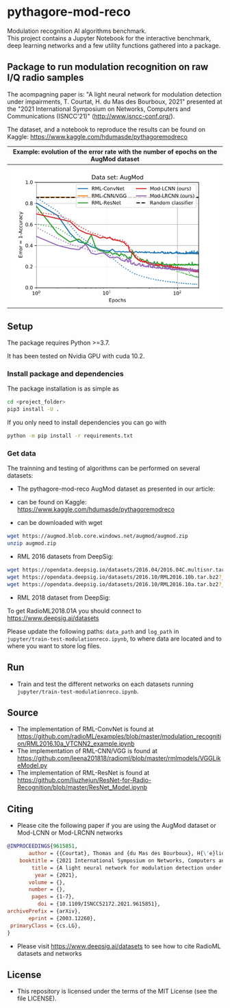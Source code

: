 # pythagore-mod-reco

Modulation recognition AI algorithms benchmark.\
This project contains a Jupyter Notebook for the interactive benchmark, deep learning networks and a few utility functions gathered into a package.

## Package to run modulation recognition on raw I/Q radio samples

The acompagning paper is: "A light neural network for modulation detection under impairments, T. Courtat, H. du Mas des Bourboux, 2021"
presented at the "2021 International Symposium on Networks, Computers and Communications (ISNCC'21)"
(<http://www.isncc-conf.org/>).

The dataset, and a notebook to reproduce the results can be found on Kaggle: <https://www.kaggle.com/hdumasde/pythagoremodreco>

Example: evolution of the error rate with the number of epochs on the AugMod dataset |
:-----------------------------------------------------------------------------------:|
![example-training](/sources/network_comparison_AugMod-trained1024.png)              |

## Setup

The package requires Python >=3.7.

It has been tested on Nvidia GPU with cuda 10.2.

### Install package and dependencies

The package installation is as simple as

```bash
cd <project_folder>
pip3 install -U .
```

If you only need to install dependencies you can go with

```bash
python -m pip install -r requirements.txt
```

### Get data

The trainning and testing of algorithms can be performed on several datasets:

- The pythagore-mod-reco AugMod dataset as presented in our article:

 - can be found on Kaggle: <https://www.kaggle.com/hdumasde/pythagoremodreco>

 - can be downloaded with wget

```bash
wget https://augmod.blob.core.windows.net/augmod/augmod.zip
unzip augmod.zip
```

- RML 2016 datasets from DeepSig:

```bash
wget https://opendata.deepsig.io/datasets/2016.04/2016.04C.multisnr.tar.bz2?__hstc=233546881.9c91e0549f9b6bfce6708a49c211c1c9.1614872457734.1614872457734.1614872457734.1&__hssc=233546881.1.1614872457735&__hsfp=1843090487
wget https://opendata.deepsig.io/datasets/2016.10/RML2016.10b.tar.bz2?__hstc=233546881.9c91e0549f9b6bfce6708a49c211c1c9.1614872457734.1614872457734.1614872457734.1&__hssc=233546881.1.1614872457735&__hsfp=1843090487
wget https://opendata.deepsig.io/datasets/2016.10/RML2016.10a.tar.bz2?__hstc=233546881.9c91e0549f9b6bfce6708a49c211c1c9.1614872457734.1614872457734.1614872457734.1&__hssc=233546881.1.1614872457735&__hsfp=1843090487
```

- RML 2018 dataset from DeepSig:

To get RadioML2018.01A  you should connect to <https://www.deepsig.ai/datasets>

Please update the following paths: `data_path` and `log_path` in `jupyter/train-test-modulationreco.ipynb`, to where data are located and to where you want to store log files.

## Run

- Train and test the different networks on each datasets running `jupyter/train-test-modulationreco.ipynb`.

## Source

- The implementation of RML-ConvNet is found at <https://github.com/radioML/examples/blob/master/modulation_recognition/RML2016.10a_VTCNN2_example.ipynb>
- The implementation of RML-CNN/VGG is found at <https://github.com/leena201818/radioml/blob/master/rmlmodels/VGGLikeModel.py>
- The implementation of RML-ResNet is found at <https://github.com/liuzhejun/ResNet-for-Radio-Recognition/blob/master/ResNet_Model.ipynb>

## Citing

- Please cite the following paper
if you are using the AugMod dataset or Mod-LCNN or Mod-LRCNN networks

```bibtex
@INPROCEEDINGS{9615851,
       author = {{Courtat}, Thomas and {du Mas des Bourboux}, H{\'e}lion},
    booktitle = {2021 International Symposium on Networks, Computers and Communications (ISNCC)},
        title = {A light neural network for modulation detection under impairments},
         year = {2021},
       volume = {},
       number = {},
        pages = {1-7},
          doi = {10.1109/ISNCC52172.2021.9615851},
archivePrefix = {arXiv},
       eprint = {2003.12260},
 primaryClass = {cs.LG},
}
```

- Please visit <https://www.deepsig.ai/datasets> to see how to cite RadioML datasets and networks

## License

- This repository is licensed under the terms of the MIT License (see the file LICENSE).
